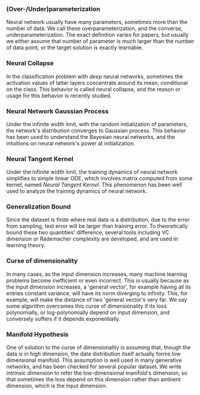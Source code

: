 ### (Over-/Under)parameterization

Neural network usually have many parameters, sometimes more than the number of data. 
We call these overparameterization, and the converse, underparameterization.
The exact definition varies for papers, but usually we either assume that number of parameter is much larger than the number of data point, or the target solution is exactly learnable.

### Neural Collapse

In the classification problem with _deep_ neural networks, sometimes the activation values of latter layers concentrate around its mean, conditional on the class. 
This behavior is called neural collapse, and the reason or usage for this behavior is recently studied.

### Neural Network Gaussian Process

Under the infinite width limit, with the random initialization of parameters, the network's distribution converges to Gaussian process.
This behavior has been used to understand the Bayesian neural networks, and the intuitions on neural network's power at initialization.

### Neural Tangent Kernel

Under the infinite width limit, the training dynamics of neural network simplifies to simple linear ODE, which involves matrix computed from some kernel, named _Neural Tangent Kernel_. 
This phenomenon has been well used to analyze the training dynamics of neural network.

### Generalization Bound

Since the dataset is finite where real data is a distribution, due to the error from sampling, test error will be larger than training error.
To theoretically bound these two quantities' difference, several tools including VC dimension or Rademacher complexity are developed, and are used in learning theory.

### Curse of dimensionality

In many cases, as the input dimension increases, many machine learning problems become inefficient or even incorrect. This is usually because as the input dimension increases, a 'general vector', for example having all its entries constant variance, will have its norm diverging to infinity. This, for example, will make the distance of two 'general vector's very far. We say some algorithm overcomes this curse of dimensionality if its loss polynomially, or log-polynomially depend on input dimension, and conversely suffers if it depends exponentially.

### Manifold Hypothesis

One of solution to the curse of dimensionality is assuming that, though the data is in high dimension, the data distribution itself actually forms low dimensional manifold. This assumption is well used in many generative networks, and has been checked for several popular dataset. We write intrinsic dimension to refer the low-dimensional manifold's dimension, so that sometimes the loss depend on this dimension rather than ambient dimension, which is the input dimension.